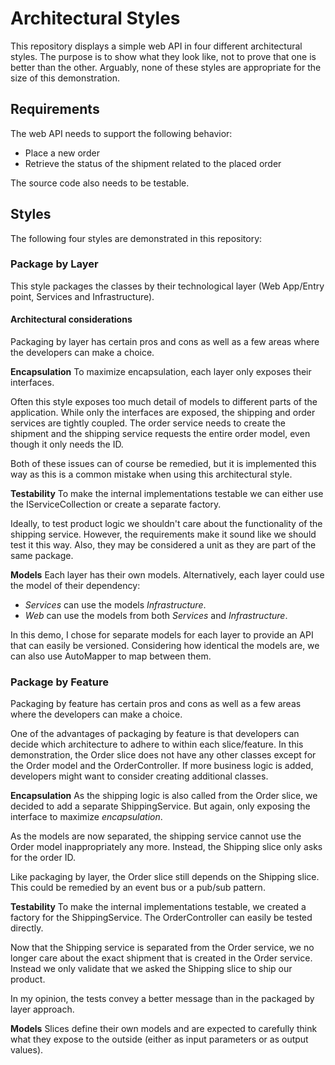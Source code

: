 # Architectural Styles

This repository displays a simple web API in four different architectural styles.
The purpose is to show what they look like, not to prove that one is better than the other.
Arguably, none of these styles are appropriate for the size of this demonstration.

## Requirements
The web API needs to support the following behavior:
- Place a new order
- Retrieve the status of the shipment related to the placed order

The source code also needs to be testable.

## Styles
The following four styles are demonstrated in this repository:

### Package by Layer
This style packages the classes by their technological layer (Web App/Entry point, Services and Infrastructure).

#### Architectural considerations
Packaging by layer has certain pros and cons as well as a few areas where the developers can make a choice.

**Encapsulation**
To maximize encapsulation, each layer only exposes their interfaces.

Often this style exposes too much detail of models to different parts of the application.
While only the interfaces are exposed, the shipping and order services are tightly coupled.
The order service needs to create the shipment and the shipping service requests the entire order model, even though it only needs the ID.

Both of these issues can of course be remedied, but it is implemented this way as this is a common mistake when using this architectural style.

**Testability**
To make the internal implementations testable we can either use the IServiceCollection or create a separate factory.

Ideally, to test product logic we shouldn't care about the functionality of the shipping service. However, the requirements make it sound like we should test it this way. Also, they may be considered a unit as they are part of the same package.

**Models**
Each layer has their own models. Alternatively, each layer could use the model of their dependency:
- _Services_ can use the models _Infrastructure_.
- _Web_ can use the models from both _Services_ and _Infrastructure_.

In this demo, I chose for separate models for each layer to provide an API that can easily be versioned.
Considering how identical the models are, we can also use AutoMapper to map between them.

### Package by Feature
Packaging by feature has certain pros and cons as well as a few areas where the developers can make a choice.

One of the advantages of packaging by feature is that developers can decide which architecture to adhere to within each slice/feature. In this demonstration, the Order slice does not have any other classes except for the Order model and the OrderController. If more business logic is added, developers might want to consider creating additional classes.

**Encapsulation**
As the shipping logic is also called from the Order slice, we decided to add a separate ShippingService. But again, only exposing the interface to maximize *encapsulation*.

As the models are now separated, the shipping service cannot use the Order model inappropriately any more. Instead, the Shipping slice only asks for the order ID.

Like packaging by layer, the Order slice still depends on the Shipping slice. This could be remedied by an event bus or a pub/sub pattern.

**Testability**
To make the internal implementations testable, we created a factory for the ShippingService. The OrderController can easily be tested directly.

Now that the Shipping service is separated from the Order service, we no longer care about the exact shipment that is created in the Order service. Instead we only validate that we asked the Shipping slice to ship our product.

In my opinion, the tests convey a better message than in the packaged by layer approach.

**Models**
Slices define their own models and are expected to carefully think what they expose to the outside (either as input parameters or as output values).


